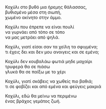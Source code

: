 Κοχύλι στο βυθό μια ήρεμης θάλασσας,\
βυθισμένο μέσα στη σιωπή,\
χωμένο ακίνητο στην άμμο.

Κοχύλι που έπρεπε να είναι πουλί\
να γυρνάει από τόπο σε τόπο\
να μας μετράει από ψηλά.

Κοχύλι, γιατί είσαι σαν τα χείλη τα σφιγμένα;\
τι έχεις δει και δεν μου ανοιγεις και σε εμένα;

Κοχύλι δεν κουβαλάω φωτιά μηδε μαχαίρι\
τρυφερά θα σε πιάσω\
γλυκά θα σε παίξω με το χέρι

Κοχύλι, γιατί σκάβεις να χωθείς πιο βαθιά;\
τι σε φοβίζει και από εμένα και φεύγεις μακριά

Κοχύλι, εδώ θα μείνω να περιμένω\
ένας βράχος γεμάτος ζωή.